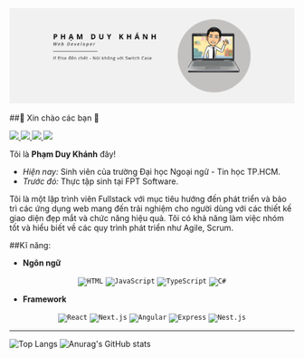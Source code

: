 ![alt text](/images/banner.png)

##🎉 Xin chào các bạn 🙌

<a href="https://www.linkedin.com/in/ph%E1%BA%A1m-duy-kh%C3%A1nh-8732a0241/">
    <img src="https://img.shields.io/badge/Linked_In-0099E5?style=for-the-badge&logo=LinkedIn&logoColor=white">
</a>

<a href="https://www.facebook.com/duykhanh.pham.110/">
    <img  src="https://img.shields.io/badge/Facebook-512BD4?style=for-the-badge&logo=Facebook&logoColor=white">
</a>

<a href="https://www.instagram.com/xxmcmielxx/">
    <img  src="https://img.shields.io/badge/Instagram-F8DC75?style=for-the-badge&logo=Instagram&logoColor=FD366E">
</a>

<a href="#">
    <img  src="https://img.shields.io/badge/Gmail-0D1129?style=for-the-badge&logo=Gmail&logoColor=D6180B">
</a>

Tôi là <strong>Phạm Duy Khánh</strong> đây!


- <i>Hiện nay: </i> Sinh viên của trường Đại học Ngoại ngữ - Tin học TP.HCM.
- <i>Trước đó: </i> Thực tập sinh tại FPT Software.

Tôi là một lập trình viên Fullstack với mục tiêu hướng đến phát triển và bảo trì các ứng dụng web mang đến trải nghiệm cho người dùng với các thiết kế giao diện đẹp mắt và chức năng hiệu quả. Tôi có khả năng làm việc nhóm tốt và hiểu biết về các quy trình phát triển như Agile, Scrum.

##Kĩ năng:
- <strong>Ngôn ngữ</strong>
<div align="center">
	<code><img width="50" src="https://user-images.githubusercontent.com/25181517/192158954-f88b5814-d510-4564-b285-dff7d6400dad.png" alt="HTML" title="HTML"/></code>
	<code><img width="50" src="https://user-images.githubusercontent.com/25181517/117447155-6a868a00-af3d-11eb-9cfe-245df15c9f3f.png" alt="JavaScript" title="JavaScript"/></code>
	<code><img width="50" src="https://user-images.githubusercontent.com/25181517/183890598-19a0ac2d-e88a-4005-a8df-1ee36782fde1.png" alt="TypeScript" title="TypeScript"/></code>
	<code><img width="50" src="https://user-images.githubusercontent.com/25181517/121405384-444d7300-c95d-11eb-959f-913020d3bf90.png" alt="C#" title="C#"/></code>
</div>

- <strong>Framework</strong>

<div align="center">
	<code><img width="50" src="https://user-images.githubusercontent.com/25181517/183897015-94a058a6-b86e-4e42-a37f-bf92061753e5.png" alt="React" title="React"/></code>
	<code><img width="50" src="https://github.com/marwin1991/profile-technology-icons/assets/136815194/5f8c622c-c217-4649-b0a9-7e0ee24bd704" alt="Next.js" title="Next.js"/></code>
	<code><img width="50" src="https://user-images.githubusercontent.com/25181517/183890595-779a7e64-3f43-4634-bad2-eceef4e80268.png" alt="Angular" title="Angular"/></code>
	<code><img width="50" src="https://user-images.githubusercontent.com/25181517/183859966-a3462d8d-1bc7-4880-b353-e2cbed900ed6.png" alt="Express" title="Express"/></code>
	<code><img width="50" src="https://github.com/marwin1991/profile-technology-icons/assets/136815194/519bfaf3-c242-431e-a269-876979f05574" alt="Nest.js" title="Nest.js"/></code>
</div>
<hr>

![Top Langs](https://github-readme-stats.vercel.app/api/top-langs/?username=phamduykhanh2k&layout=compact) ![Anurag's GitHub stats](https://github-readme-stats.vercel.app/api?username=phamduykhanh2k&show_icons=true&theme=tokyonight)
